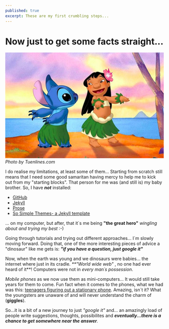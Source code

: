 ```yaml
---
published: true
excerpt: These are my first crumbling steps...
---
```


# **Now just to get some facts straight...**

![Lilo and stitch dancing](/assets/images/tuenlinea_com.jpeg)
_Photo by Tuenlines.com_
  
I do realise my limitations, at least some of them...
Starting from scratch still means that I need some good samaritan having mercy to help me to kick out from my "starting blocks". That person for me was (and still is) my baby brother. So, I have **_not_** installed:

* [GitHub](www.github.com)
* [Jekyll](www.jekyllrb.com)
* [Prose](www.prose.io)  
* [So Simple Themes- a Jekyll template](https://mmistakes.github.io/so-simple-theme/)

... on my computer, but after, that it´s me being **"the great hero"** _wingling about and trying my best_ :-)

Going through tutorials and trying out different approaches... I´m slowly moving forward. Doing that, one of the more interesting pieces of advice a "dinosaur" like me gets is: _**"if you have a question, just google it"**_ 

Now, when the earth was young and we dinosaurs were babies... the internet where just in its cradle. _**"World wide web"_ , no one had ever heard of it**! 
Computers were not in _every man´s possession_.

_Mobile phones_ as we now use them as mini-computers... It would still take years for them to come. Fun fact when it comes to the phones, what we had was this: [teenagers figuring out a stationary phone](https://www.youtube.com/watch?v=oHNEzndgiFI). Amazing, isn´t it? What the youngsters are unaware of and will never understand the charm of (**giggles**).

So...it is a bit of a new journey to just _"google it"_ and... an amazingly load of people write suggestions, thoughts, possibilites and _**eventually...there is a chance to get somewhere near the answer**._
